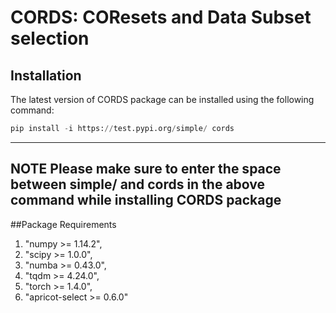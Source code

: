 # CORDS: COResets and Data Subset selection

## Installation
The latest version of  CORDS package can be installed using the following command:

```python
pip install -i https://test.pypi.org/simple/ cords
```
---
**NOTE**
Please make sure to enter the space between simple/ and cords in the above command while installing CORDS package
---

##Package Requirements
1) "numpy >= 1.14.2",
2) "scipy >= 1.0.0",
3) "numba >= 0.43.0",
4) "tqdm >= 4.24.0",
5) "torch >= 1.4.0",
6) "apricot-select >= 0.6.0"